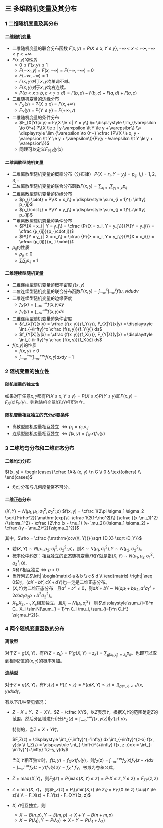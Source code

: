 ## 三 多维随机变量及其分布

### 1 二维随机变量及其分布

#### 二维随机变量

- 二维随机变量的联合分布函数 $F(x,y) = P\{X \le x, Y \le y\}, -\infty \lt x \lt +\infty, -\infty \lt y \lt +\infty$
- $F(x, y)$的性质
  - $0 \le F(x, y) \le 1$
  - $F(-\infty,y) = F(x, -\infty) = F(-\infty, -\infty) = 0$
  - $F(+\infty, +\infty) = 1$
  - $F(x, y)$对于$x, y$均单调不减。
  - $F(x, y)$对于$x, y$均右连续。
  - $P\{a \lt x \le b, c \lt y \le d\} = F(b,d) - F(b,c) - F(a,d) + F(a,c)$
- 二维随机变量的边缘分布
  - $F_X(x) = P\{X \le x\} = F(x, +\infty)$
  - $F_Y(y) = P\{Y \le y\} = F(+\infty, y)$
- 二维随机变量的条件分布
  - $F_{X|Y}(x|y) = P\{X \le x | Y = y\} \\= \displaystyle \lim_{\varepsilon \to 0^+} P\{X \le x | y-\varepsilon \lt Y \le y + \varepsilon\} \\= \displaystyle \lim_{\varepsilon \to 0^+} \cfrac {P\{X \le x, y - \varepsilon \lt Y \le y + \varepsilon\}}{P\{y - \varepsilon \lt Y \le y + \varepsilon\}}$
  - 同理可以定义$F_{Y|X}(y|x)$

#### 二维离散型随机变量

- 二维离散型随机变量的概率分布（分布律） $P\{X = x_i, Y = y_j\} = p_{ij}, \ i,j = 1,2,3,\cdots$
- 二位离散型随机变量的联合分布函数$F(x, y) = \displaystyle \sum_{x_i \le x} \sum_{y_i \le y} p_{ij}$
- 二维离散型随机变量的边缘分布
  - $p_{i \cdot} = P\{X = x_i\} = \displaystyle \sum_{i = 1}^{+\infty} p_{ij}$
  - $p_{\cdot j} = P\{Y = y_j\} = \displaystyle \sum_{j = 1}^{+\infty} p_{ij}$
- 二维离散型随机变量的条件分布
  - $P\{X = x_i | Y = y_j\} = \cfrac {P\{X = x_i, Y = y_j\}}{P\{Y = y_j\}} = \cfrac {p_{ij}}{p_{\cdot j}}$
  - $P\{Y = y_j | X = x_i\} = \cfrac {P\{X = x_i, Y = y_j\}}{P\{X = x_i\}} = \cfrac {p_{ij}}{p_{i \cdot}}$
- $p_{ij}$的性质
  - $p_{ij} \ge 0$
  - $\displaystyle \sum_i \sum_j p_{ij} = 1$

#### 二维连续型随机变量

- 二维连续型随机变量的概率密度 $f(x, y)$
- 二位连续型随机变量的联合分布函数$F(x, y) = \displaystyle \int_{-\infty}^x \int_{-\infty}^y f(u,v)dudv$
- 二维连续型随机变量的边缘密度
  - $f_X(x) = \displaystyle \int_{-\infty}^{+\infty} f(x, y)dy$
  - $f_Y(y) = \displaystyle \int_{-\infty}^{+\infty} f(x, y)dx$
- 二维连续型随机变量的条件密度
  - $f_{X|Y}(x|y) = \cfrac {f(x, y)}{f_Y(y)}, F_{X|Y}(x|y) = \displaystyle \int_{-\infty}^x \cfrac {f(s, y)}{f_Y(y)} ds$
  - $f_{Y|X}(y|x) = \cfrac {f(x, y)}{f_X(x)}, F_{Y|X}(y|x) = \displaystyle \int_{-\infty}^y \cfrac {f(x, s)}{f_X(x)} ds$
- $f(x, y)$的性质
  - $f(x, y) \ge 0$
  - $\displaystyle \int_{-\infty}^{+\infty} \int_{-\infty}^{+\infty} f(x, y)dxdy = 1$

### 2 随机变量的独立性
#### 随机变量的独立性

如果对于任意$x, y$都有$P\{X \le x, Y \le y\} = P\{X \le x\} P\{Y \le y\}$即$F(x, y) = F_X(x)F_Y(y)$，则称随机变量$X$和$Y$相互独立。

#### 随机变量相互独立的充分必要条件

- 离散型随机变量相互独立 $\iff p_{ij} = p_{i \cdot} p_{\cdot j}$
- 连续型随机变量相互独立 $\iff f(x, y) = f_X(x) f_Y(y)$

### 3 二维均匀分布和二维正态分布

#### 二维均匀分布

$f(x, y) = \begin{cases} \cfrac 1A & (x, y) \in G \\ 0 & \text{others} \\ \end{cases}$

- 均匀分布与几何度量密不可分。

#### 二维正态分布

$(X, Y) \sim N(\mu_1, \mu_2; \sigma_1^2, \sigma_2^2; \rho)$
$f(x, y) = \cfrac 1{2\pi \sigma_1 \sigma_2 \sqrt{1-\rho^2}} \mathrm{exp}\{- \cfrac 1{2(1-\rho^2)}\} [\cfrac {(x-\mu_1)^2}{\sigma_1^2} - \cfrac {2\rho (x - \mu_1) (y- \mu_2)}{\sigma_1 \sigma_2} + \cfrac {(y - \mu_2)^2}{\sigma_2^2}]$

其中，$\rho = \cfrac {\mathrm{cov(X, Y)}}{\sqrt {D_X} \sqrt {D_Y}}$

- 若$(X,Y) \sim N(\mu_1, \mu_2; \sigma_1^2, \sigma_2^2; \rho)$，则$X \sim N(\mu_1, \sigma_1^2), Y \sim N(\mu_2, \sigma_2^2)$。
- 概率论中约定：相互独立的正态随机变量$X$和$Y$就是指$(X,Y) \sim N(\mu_1, \mu_2; \sigma_1^2, \sigma_2^2; 0)$。
- $X$和$Y$相互独立$\iff \rho = 0$
- 当行列式$\left| \begin{matrix} a & b \\ c & d \\ \end{matrix} \right| \neq 0$时，$(aX + bY, cX + dY)$也一定是二维正态分布。
- $(X, Y)$为二维正态分布，且$a^2 + b^2 \neq 0$，则$aX + bY \sim N(a\mu_1 + b\mu_2, a^2 \sigma_1^2 + 2ab \sigma_1 \sigma_2 \rho + b^2 \sigma_2^2)$。
- $X_1, X_2, \cdots, X_n$相互独立，且$X_i \sim N(\mu_i, \sigma_i^2)$，则$\displaystyle \sum_{i=1}^n C_i X_i \sim N(\sum_{i = 1}^n C_i \mu_i, \sum_{i=1}^n C_i^2 \sigma_i^2)$。

### 4 两个随机变量函数的分布
#### 离散型

对于$Z = g(X, Y)$，有$P\{Z = z_k\} = P\{g(X, Y) = z_k\} = \displaystyle \sum_{g(x_i,y_j) = z_k} p_{ij}$。也即可以取到相同$Z$值的$(x, y)$的概率累加。

#### 连续型

对于$Z = g(X, Y)$，有$F_Z(z) = P\{Z \le z\} = P\{g(X, Y) \le z\} = \displaystyle \iint_{g(x,y) \le z} f(x, y)dxdy$。

有以下几种常见情况：

- $Z = X \pm Y$、$Z = XY$、$Z = \cfrac XY$，以$Z$表示$Y$，根据$X,Y$的范围确定$Z$的范围，然后分区域进行积分$\displaystyle F_Z(z) = \int_{-\infty}^{+\infty} f(x, y(z))|y'(z)|dx$。

  特别的，当$Z = X + Y$时，

  $F_Z(z) = \displaystyle \int_{-\infty}^{+\infty} dx \int_{-\infty}^{z-x} f(x, y)dy \\ f_Z(z) = \displaystyle \int_{-\infty}^{+\infty} f(x, z-x)dx = \int_{-\infty}^{+\infty} f(z-y, y)dy$

  当$X,Y$相互独立时，$f(x, y) = f_X(x) f_Y(y)$，则$f_Z(z) = \displaystyle \int_{-\infty}^{+\infty} f_X(x) f_Y(z-x) dx = \int_{-\infty}^{+\infty} f_X(z-y) f_Y(y) dy = f_X * f_Y$，被成为卷积公式。

- $Z = \max(X, Y)$，则$F_Z(z) = P\{\max(X, Y) \le z\} = P\{X \le z, Y \le z\} = F_{XY}(z, z)$

- $Z = \min(X,Y)$， 则$F_Z(z) = P\{\min(X,Y) \le z\} = P\{(X \le z) \cup(Y \le z)\} \\ = F_X(z) + F_Y(z) - F_{XY}(z, z)$

- $X,Y$相互独立，则

  - $X \sim B(n,p), Y \sim B(m,p) \to X+Y \sim B(n+m,p)$
  - $X \sim P(\lambda_1), Y \sim P(\lambda_2) \to X+Y \sim P(\lambda_1+\lambda_2)$
